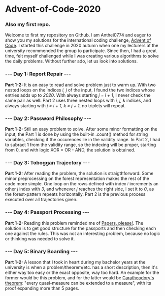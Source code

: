 # Advent-of-Code-2020
### Also my first repo.

Welcome to first my repository on Github. I am Anthei0774 and eager to show you my solutions for the international coding challenge, [Advent of Code](https://adventofcode.com/). I started this challenge in 2020 autumn when one my lecturers at the university recommended the group to participate. Since then, I had a great time, felt myself challenged while I was creating various algorithms to solve the daily problems. Without further ado, let us look into solutions.

### --- Day 1: Report Repair ---

**Part 1-2:**
It is an easy to read and solve problem just to warm up. With two nested loops on the indices *i, j* of the input, I found the two indices whose entries adds up to *2020*. With always starting *j = i + 1*, I never check the same pair as well. Part 2 uses three nested loops with *i, j, k* indices, and always starting with *j = i + 1, k = j + 1*, no triplets will repeat.

### --- Day 2: Password Philosophy ---

**Part 1-2:**
Still an easy problem to solve. After some minor formatting on the input, the Part 1 is done by using the built-in .count() method for string variables, checking if the occurences lie in the validity range. In Part 2, I had to subract 1 from the validity range, so the indexing will be proper, starting from 0, and with logic XOR = OR - AND, the solution is obtained.

### --- Day 3: Toboggan Trajectory ---

**Part 1-2:**
After reading the problem, the solution is straigthforward. Some minor preprocessing on the forest representation makes the rest of the code more simple. One loop on the rows defined with index *i* increments an other *j* index with *3*, and whenever *j* reaches the right side, I set it to *0*, as the forest-pattern repeats horizontally. Part 2 is the previous process executed over all trajectories given.

### --- Day 4: Passport Processing ---

**Part 1-2:**
Reading this problem reminded me of [Papers, please!](https://www.youtube.com/watch?v=6RHH7M4siPM&t=5m6s&ab_channel=GameMaker%27sToolkit). The solution is to get good structure for the passports and then checking each one against the rules. This was not an interesting problem, because no logic or thinking was needed to solve it.

### --- Day 5: Binary Boarding ---

**Part 1-2:**
A lesson that I took in heart during my bachelor years at the university is when a problem/theorem/etc. has a short description, then it's either way too easy or the exact opposite, way too hard. An example for the former would be this problem, and for the latter would be [Caratheodory's theorem](https://en.wikipedia.org/wiki/Carath%C3%A9odory%27s_extension_theorem): "every quasi-measure can be extended to a measure", with its proof expanding more than 5 pages.
